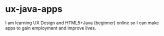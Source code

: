 # ux-java-apps
I am learning UX Design and HTML5+Java (beginner) online so I can make apps to gain employment and improve lives.
